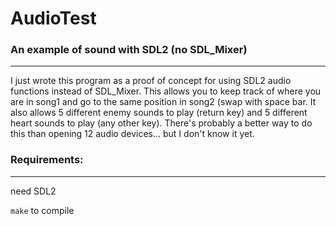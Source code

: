 # AudioTest

### An example of sound with SDL2 (no SDL_Mixer)
---

I just wrote this program as a proof of concept for using SDL2 audio functions instead of SDL_Mixer. This allows you to keep track of where you are in song1 and go to the same position in song2 (swap with space bar. It also allows 5 different enemy sounds to play (return key) and 5 different heart sounds to play (any other key). There's probably a better way to do this than opening 12 audio devices... but I don't know it yet.

### Requirements:
---

need SDL2

`make` to compile
